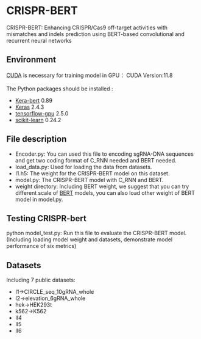 # CRISPR-BERT
CRISPR-BERT: Enhancing CRISPR/Cas9 off-target activities with mismatches and indels prediction using BERT-based convolutional and recurrent neural networks
## Environment
[CUDA](https://developer.nvidia.com/cuda-toolkit) is necessary for training model in GPU：
CUDA Version:11.8<br>
<br>
The Python packages should be installed :<br>
* [Kera-bert](https://github.com/CyberZHG/keras-bert) 0.89
* [Keras](https://keras.io/) 2.4.3
* [tensorflow-gpu](https://www.tensorflow.org/install/pip) 2.5.0
* [scikit-learn](https://scikit-learn.org/stable/) 0.24.2
## File description
* Encoder.py: You can used this file to encoding sgRNA-DNA sequences and get two coding format of C_RNN needed and BERT needed.<br>
* load_data.py: Used for loading the data from datasets.
* I1.h5: The weight for the CRISPR-BERT model on this dataset.
* model.py: The CRISPR-BERT model with C_RNN and BERT.
* weight directory: Including BERT weight, we suggest that you can try different scale of [BERT](https://github.com/google-research/bert) models, you can also load other weight of BERT model in model.py.
## Testing CRISPR-bert
python model_test.py: Run this file to evaluate the CRISPR-BERT model. (Including loading model weight and datasets, demonstrate model performance of six metrics)<br>
## Datasets 
Including 7 public datasets:
* I1->CIRCLE_seq_10gRNA_whole
* I2->elevation_6gRNA_whole
* hek->HEK293t
* k562->K562
* II4
* II5
* II6
